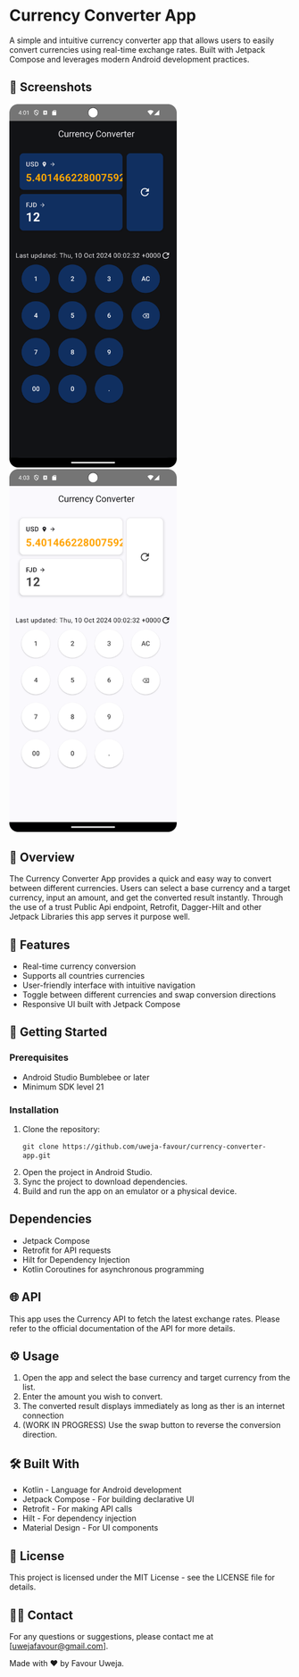 # Currency Converter App

A simple and intuitive currency converter app that allows users to easily convert currencies using real-time exchange rates. Built with Jetpack Compose and leverages modern Android development practices.

## 📱 Screenshots

<img src="https://github.com/uweja-favour/Currency-Converter-Android-App/blob/main/screenshots/Currency_Converter_Dark_Mode.png" alt="Home Screen" width="300"/> <img src="https://github.com/uweja-favour/Currency-Converter-Android-App/blob/main/screenshots/Currency_Converter_Light_Mode.png" alt="Home Screen" width="300"/>


## 📖 Overview

The Currency Converter App provides a quick and easy way to convert between different currencies. Users can select a base currency and a target currency, input an amount, and get the converted result instantly. Through the use of a trust Public Api endpoint, Retrofit, Dagger-Hilt and other Jetpack Libraries this app serves it purpose well.

## 🔧 Features

- Real-time currency conversion
- Supports all countries currencies
- User-friendly interface with intuitive navigation
- Toggle between different currencies and swap conversion directions
- Responsive UI built with Jetpack Compose

## 🚀 Getting Started

### Prerequisites

- Android Studio Bumblebee or later
- Minimum SDK level 21

### Installation

1. Clone the repository:
   ```
   git clone https://github.com/uweja-favour/currency-converter-app.git
2. Open the project in Android Studio.
3. Sync the project to download dependencies.
4. Build and run the app on an emulator or a physical device.


## Dependencies
- Jetpack Compose
- Retrofit for API requests
- Hilt for Dependency Injection
- Kotlin Coroutines for asynchronous programming
  
## 🌐 API
This app uses the Currency API to fetch the latest exchange rates. Please refer to the official documentation of the API for more details.

## ⚙️ Usage
1. Open the app and select the base currency and target currency from the list.
2. Enter the amount you wish to convert.
3. The converted result displays immediately as long as ther is an internet connection
4. (WORK IN PROGRESS) Use the swap button to reverse the conversion direction.

## 🛠️ Built With
- Kotlin - Language for Android development
- Jetpack Compose - For building declarative UI
- Retrofit - For making API calls
- Hilt - For dependency injection
- Material Design - For UI components

## 📜 License
This project is licensed under the MIT License - see the LICENSE file for details.

## 🙋‍♂️ Contact
For any questions or suggestions, please contact me at [uwejafavour@gmail.com].

Made with ❤️ by Favour Uweja.
